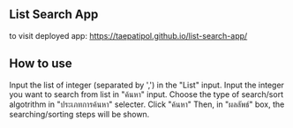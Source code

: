 ## List Search App

to visit deployed app: https://taepatipol.github.io/list-search-app/

## How to use
Input the list of integer (separated by ',') in the "List" input.
Input the integer you want to search from list in "ค้นหา" input.
Choose the type of search/sort algotrithm in "ประเภทการค้นหา" selecter.
Click "ค้นหา"
Then, in "ผลลัพธ์" box, the searching/sorting steps will be shown.
